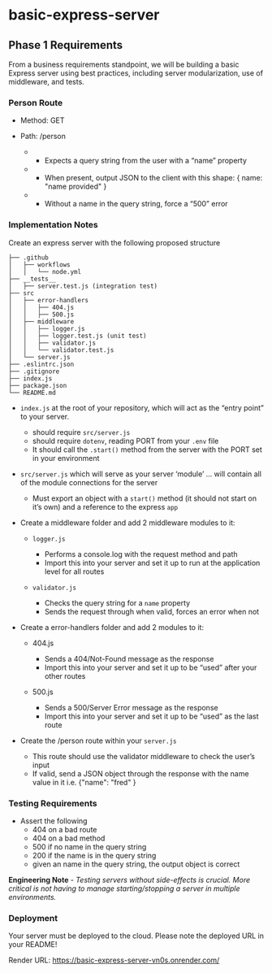 # basic-express-server

## Phase 1 Requirements

From a business requirements standpoint, we will be building a basic Express server using best practices, including server modularization, use of middleware, and tests.

### Person Route

- Method: GET

- Path: /person

    - - Expects a query string from the user with a “name” property
    - - When present, output JSON to the client with this shape: { name: "name provided" }
    - - Without a name in the query string, force a “500” error

### Implementation Notes

Create an express server with the following proposed structure

```
├── .github
│   ├── workflows
│   │   └── node.yml
├── __tests__
│   ├── server.test.js (integration test)
├── src
│   ├── error-handlers
│   │   ├── 404.js
│   │   ├── 500.js
│   ├── middleware
│   │   ├── logger.js
│   │   ├── logger.test.js (unit test)
│   │   ├── validator.js
│   │   └── validator.test.js
│   └── server.js
├── .eslintrc.json
├── .gitignore
├── index.js
├── package.json
└── README.md
```

- `index.js` at the root of your repository, which will act as the “entry point” to your server.
  - should require `src/server.js`
  - should require `dotenv`, reading PORT from your `.env` file
  - It should call the `.start()` method from the server with the PORT set in your environment

- `src/server.js` which will serve as your server ‘module’ … will contain all of the module connections for the server
  - Must export an object with a `start()` method (it should not start on it’s own) and a reference to the express `app`

- Create a middleware folder and add 2 middleware modules to it:

  - `logger.js`

    - Performs a console.log with the request method and path
    - Import this into your server and set it up to run at the application level for all routes

  - `validator.js`
    - Checks the query string for a `name` property
    - Sends the request through when valid, forces an error when not

- Create a error-handlers folder and add 2 modules to it:

  - 404.js
    - Sends a 404/Not-Found message as the response
    - Import this into your server and set it up to be “used” after your other routes

  - 500.js
    - Sends a 500/Server Error message as the response
    - Import this into your server and set it up to be “used” as the last route


- Create the /person route within your `server.js`
  - This route should use the validator middleware to check the user’s input
  - If valid, send a JSON object through the response with the name value in it
i.e. {"name": "fred" }

### Testing Requirements

- Assert the following
  - 404 on a bad route
  - 404 on a bad method
  - 500 if no name in the query string
  - 200 if the name is in the query string
  - given an name in the query string, the output object is correct

**Engineering Note** - *Testing servers without side-effects is crucial. More critical is not having to manage starting/stopping a server in multiple environments.*

### Deployment

Your server must be deployed to the cloud. Please note the deployed URL in your README!

Render URL: https://basic-express-server-vn0s.onrender.com/
